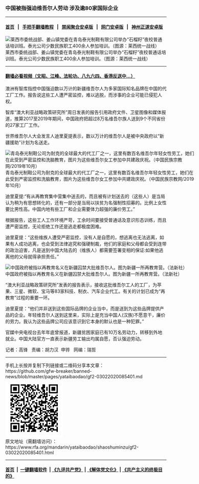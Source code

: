 ### 中国被指强迫维吾尔人劳动  涉及逾80家国际企业
------------------------

#### [首页](https://github.com/gfw-breaker/banned-news/blob/master/README.md) &nbsp;&nbsp;|&nbsp;&nbsp; [手把手翻墙教程](https://github.com/gfw-breaker/guides/wiki) &nbsp;&nbsp;|&nbsp;&nbsp; [禁闻聚合安卓版](https://github.com/gfw-breaker/bn-android) &nbsp;&nbsp;|&nbsp;&nbsp; [网门安卓版](https://github.com/oGate2/oGate) &nbsp;&nbsp;|&nbsp;&nbsp; [神州正道安卓版](https://github.com/SzzdOgate/update) 



<div id="headerimg">
 <img alt="莱西市委统战部、姜山镇党委在青岛泰光制鞋有限公司举办“石榴籽”夜校普通话培训班。泰光公司少数民族职工400余人参加培训。（图源：莱西统一战线）" src="https://www.rfa.org/mandarin/yataibaodao/shaoshuminzu/gf2-03022020085401.html/ufs-fig3.jpg/@@images/47413be4-0788-4d01-a1d3-ea6315da3bc4.jpeg" title="莱西市委统战部、姜山镇党委在青岛泰光制鞋有限公司举办“石榴籽”夜校普通话培训班。泰光公司少数民族职工400余人参加培训。（图源：莱西统一战线）"/>
 <div id="headerimgcontents">
  <div id="headerimgcaption">
   <span>
    莱西市委统战部、姜山镇党委在青岛泰光制鞋有限公司举办“石榴籽”夜校普通话培训班。泰光公司少数民族职工400余人参加培训。（图源：莱西统一战线）
   </span>
   <!-- zoomattribute -->
  </div>
  <!-- headerimgcaption -->
 </div>
 <!-- headerimagecontents -->
</div>

<hr/>


#### [翻墙必看视频（文昭、江峰、法轮功、八九六四、香港反送中...）](https://github.com/gfw-breaker/banned-news/blob/master/pages/link3.md)

<div id="storytext">
 <div>
  <div class="slot_header">
  </div>
 </div>
 <p>
  澳洲有智库指控中国强迫数以万计的新疆维吾尔人为多家国际知名品牌在中国的代工厂工作。报告说这些工人遭严密监控，难以逃脱，而涉事的企业可能已侵犯人权。
 </p>
 <p>
  智库“澳大利亚战略政策研究所”周日发表的报告引用政府文件、卫星图像和媒体报道，推算2017至2019年期间，中国政府把超过8万名维吾尔族人送到9个不同省份的27家工厂工作。
 </p>
 <p>
 </p>
 <p>
 </p>
 <p>
  世界维吾尔人大会发言人迪里夏提表示，数以万计的维吾尔人是被中央政府以“新疆援助”计划为名送走。
 </p>
 <p>
 </p>
 <p>
  <div class="image-inline captioned" style="width:600px;">
   <div style="width:600px;">
    <img alt="青岛泰光制鞋公司为耐克的全球最大的代工厂之一，这里有数百名维吾尔年轻女性劳工，她们在此受到严密监控和洗脑教育，图片为这些维吾尔女工参加中共建政庆祝。（中国民族宗教网/2019年10月）" src="https://www.rfa.org/mandarin/yataibaodao/shaoshuminzu/gf2-03022020085401.html/china-slave2.jpg" title="
青岛泰光制鞋公司为耐克的全球最大的代工厂之一，这里有数百名维吾尔年轻女性劳工，她们在此受到严密监控和洗脑教育，图片为这些维吾尔女工参加中共建政庆祝。（中国民族宗教网/2019年10月）"/>
   </div>
   <div class="image-caption">
    <span style="width:600px;">
     青岛泰光制鞋公司为耐克的全球最大的代工厂之一，这里有数百名维吾尔年轻女性劳工，她们在此受到严密监控和洗脑教育，图片为这些维吾尔女工参加中共建政庆祝。（中国民族宗教网/2019年10月）
    </span>
    <span class="copyright">
    </span>
   </div>
  </div>
 </p>
 <p>
  迪里夏提:“有从再教育集中营集中送去的，而且被有计划送去的（这些人）是当局认为稍为有思想转化的，还有一部分是当局以扶贫为名强制性招募的。比例上女性要比男性高。中国内地有些工厂和企业需要体力超强的廉价劳工。”
 </p>
 <p>
  根据报告，这些工人工作环境严苛，工余时间要接受普通话及意识形态训练，而且遭严密监控，无论拒绝工作还是逃走都极度困难。
 </p>
 <p>
  迪里夏提：“这些维族人遭受严密监控，没有人是自愿的，想逃离也无法逃离，如果有人成功逃离，也会受到法律追究和强硬制裁，他们的家庭和父母都会受到连带的政治迫害，凡是送到中国大陆去的（维族人）都需要签署变相的保证:如果他逃离他的父母就得承担责任。”
 </p>
 <p>
 </p>
 <p>
  <div class="image-inline captioned" style="width:1500px;">
   <div style="width:1500px;">
    <img alt="中国政府被指以再教育名义在新疆囚禁大批维吾尔人。图为新疆一所再教育营。（法新社）" src="https://www.rfa.org/mandarin/yataibaodao/shaoshuminzu/gf2-03022020085401.html/000_1PI47A.jpg" title="中国政府被指以再教育名义在新疆囚禁大批维吾尔人。图为新疆一所再教育营。（法新社）"/>
   </div>
   <div class="image-caption">
    <span style="width:1500px;">
     中国政府被指以再教育名义在新疆囚禁大批维吾尔人。图为新疆一所再教育营。（法新社）
    </span>
    <span class="copyright">
    </span>
   </div>
  </div>
 </p>
 <p>
  “澳大利亚战略政策研究所”发表的报告表示，接收这批维吾尔工人的工厂，为苹果、三星、微软、宝马等83家科技、制衣、汽车企业代工。有关的计划已成为“再教育”过程的重要一环。
 </p>
 <p>
  迪里夏提：“他们并非送到这些国际品牌的企业当中，而是送到为这些品牌提供产品的企业。年轻维吾尔人送到这里来，实际上是充当中国人(汉族)不愿意干，廉价的劳力。我认为这些品牌公司应该意识到它本身的默认也是一种犯罪。”
 </p>
 <p>
  官媒中央电视台去年年底曾报道，新疆贫困家庭已有10万名劳动力，转移到外地就业。中国大陆官方一直表示新疆劳工输出均属自愿，否认强迫劳动。
 </p>
 <p>
 </p>
 <p>
  记者：高锋   责编：胡力汉  申铧   网编：瑞哲
 </p>
</div>

<hr/>
手机上长按并复制下列链接或二维码分享本文章：<br/>
https://github.com/gfw-breaker/banned-news/blob/master/pages/yataibaodao/gf2-03022020085401.md <br/>
<a href='https://github.com/gfw-breaker/banned-news/blob/master/pages/yataibaodao/gf2-03022020085401.md'><img src='https://github.com/gfw-breaker/banned-news/blob/master/pages/yataibaodao/gf2-03022020085401.md.png'/></a> <br/>
原文地址（需翻墙访问）：https://www.rfa.org/mandarin/yataibaodao/shaoshuminzu/gf2-03022020085401.html


------------------------
#### [首页](https://github.com/gfw-breaker/banned-news/blob/master/README.md) &nbsp;|&nbsp; [一键翻墙软件](https://github.com/gfw-breaker/nogfw/blob/master/README.md) &nbsp;| [《九评共产党》](https://github.com/gfw-breaker/9ping.md/blob/master/README.md#九评之一评共产党是什么) | [《解体党文化》](https://github.com/gfw-breaker/jtdwh.md/blob/master/README.md) | [《共产主义的终极目的》](https://github.com/gfw-breaker/gczydzjmd.md/blob/master/README.md)


<img src='http://gfw-breaker.win/banned-news/pages/yataibaodao/gf2-03022020085401.md' width='0px' height='0px'/>
